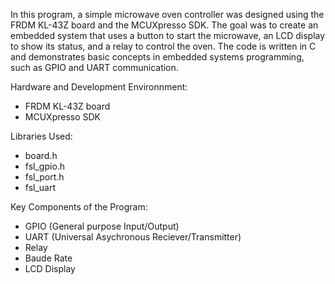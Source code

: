 In this program, a simple microwave oven controller was designed using the FRDM KL-43Z
board and the MCUXpresso SDK. The goal was to create an embedded system that uses a button to start
the microwave, an LCD display to show its status, and a relay to control the oven. The code is written in C
and demonstrates basic concepts in embedded systems programming, such as GPIO and UART communication.

Hardware and Development Environnment:
- FRDM KL-43Z board
- MCUXpresso SDK

Libraries Used:
- board.h
- fsl_gpio.h
- fsl_port.h
- fsl_uart

Key Components of the Program:
- GPIO (General purpose Input/Output)
- UART (Universal Asychronous Reciever/Transmitter)
- Relay
- Baude Rate
- LCD Display
